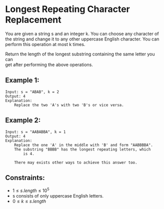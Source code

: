 # Longest Repeating Character Replacement

You are given a string s and an integer k. You can choose any character of  
the string and change it to any other uppercase English character. You can  
perform this operation at most k times.

Return the length of the longest substring containing the same letter you can  
get after performing the above operations.

 

## Example 1:

    Input: s = "ABAB", k = 2
    Output: 4
    Explanation: 
        Replace the two 'A's with two 'B's or vice versa.
        
## Example 2:

    Input: s = "AABABBA", k = 1
    Output: 4
    Explanation: 
        Replace the one 'A' in the middle with 'B' and form "AABBBBA".
        The substring "BBBB" has the longest repeating letters, which 
            is 4.

        There may exists other ways to achieve this answer too.

 

## Constraints:

* $1 \le s.length \le 10^5$
* s consists of only uppercase English letters.
* $0 \le k \le s.length$

